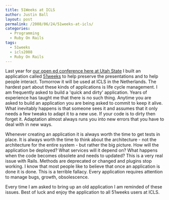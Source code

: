 ```yaml
---
title: 51Weeks at ICLS
author: Justin Ball
layout: post
permalink: /2008/06/24/51weeks-at-icls/
categories:
  - Programming
  - Ruby On Rails
tags:
  - 51weeks
  - icls2008
  - Ruby On Rails
---
```


Last year for [our open ed conference here at Utah State][1] I built an application called [51weeks][2] to help preserve the presentations and to help people interact. Tomorrow it will be used at ICLS in the Netherlands. The hardest part about these kinds of applications is life cycle management. I am frequently asked to build a 'quick and dirty' application. Years of experience has taught me that there is no such thing. Anytime you are asked to build an application you are being asked to commit to keep it alive. What inevitably happens is that someone sees it and assumes that it only needs a few tweaks to adapt it to a new use. If your code is to dirty then forget it. Adaptation almost always runs you into new errors that you have to deal with in new ways.

 [1]: http://cosl.usu.edu/events/opened2008
 [2]: http://www.51weeks.com

Whenever creating an application it is always worth the time to get tests in place. It is always worth the time to think about the architecture - not the architecture for the entire system - but rather the big picture. How will the application be deployed? What services will it depend on? What happens when the code becomes obsolete and needs to updated? This is a very real issue with Rails. Methods are deprecated or changed and plugins stop working. I know that most people like to believe that once an application is done it is done. This is a terrible fallacy. Every application requires attention to manage bugs, growth, obsolescence.

Every time I am asked to bring up an old application I am reminded of these issues. Best of luck and enjoy the application to all 51weeks users at ICLS.